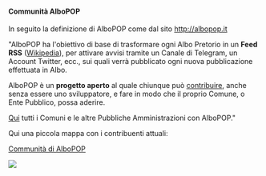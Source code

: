 #### Communità AlboPOP

In seguito la definizione di AlboPOP come dal sito <a href="http://albopop.it/" target="_blank">http://albopop.it</a>

"AlboPOP ha l'obiettivo di base di trasformare ogni Albo Pretorio in un **Feed RSS** ([Wikipedia](https://it.wikipedia.org/wiki/Feed)), per attivare avvisi tramite un Canale di Telegram, un Account Twitter, ecc., sui quali verrà pubblicato ogni nuova pubblicazione effettuata in Albo.

AlboPOP è un **progetto aperto** al quale chiunque può [contribuire](https://albopop.it/partecipa/), anche senza essere uno sviluppatore, e fare in modo che il proprio Comune, o Ente Pubblico, possa aderire.

[Qui](https://albopop.it/comuni-pa/) tutti i Comuni e le altre Pubbliche Amministrazioni con AlboPOP."

Qui una piccola mappa con i contribuenti attuali:

[Communità di AlboPOP](http://s3.eu-west-1.amazonaws.com/rc.ixmaps.com/ixmaps/app/Viewer/index.html?project=http://raw.githubusercontent.com/gjrichter/viz/master/AlboPOP/ixmaps_project_albopop_community_authors.json)

<a href="http://s3.eu-west-1.amazonaws.com/rc.ixmaps.com/ixmaps/app/Viewer/index.html?project=http://raw.githubusercontent.com/gjrichter/viz/master/AlboPOP/ixmaps_project_albopop_community_authors.json" >
<img src="https://raw.githubusercontent.com/gjrichter/viz/master/AlboPOP/ixmaps_project_albopop_community_authors.png"></a>

<br><br>


